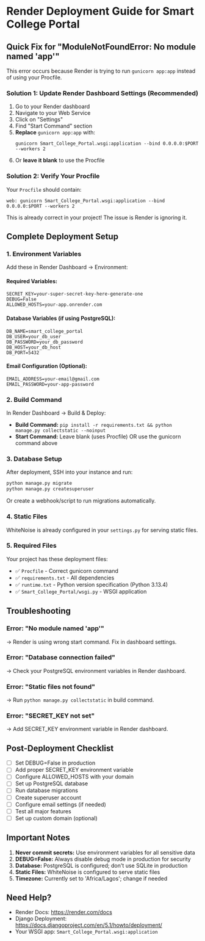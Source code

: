 # Render Deployment Guide for Smart College Portal

## Quick Fix for "ModuleNotFoundError: No module named 'app'"

This error occurs because Render is trying to run `gunicorn app:app` instead of using your Procfile.

### Solution 1: Update Render Dashboard Settings (Recommended)

1. Go to your Render dashboard
2. Navigate to your Web Service
3. Click on "Settings"
4. Find "Start Command" section
5. **Replace** `gunicorn app:app` with:
   ```
   gunicorn Smart_College_Portal.wsgi:application --bind 0.0.0.0:$PORT --workers 2
   ```
6. Or **leave it blank** to use the Procfile

### Solution 2: Verify Your Procfile

Your `Procfile` should contain:
```
web: gunicorn Smart_College_Portal.wsgi:application --bind 0.0.0.0:$PORT --workers 2
```

This is already correct in your project! The issue is Render is ignoring it.

## Complete Deployment Setup

### 1. Environment Variables

Add these in Render Dashboard → Environment:

#### Required Variables:
```
SECRET_KEY=your-super-secret-key-here-generate-one
DEBUG=False
ALLOWED_HOSTS=your-app.onrender.com
```

#### Database Variables (if using PostgreSQL):
```
DB_NAME=smart_college_portal
DB_USER=your_db_user
DB_PASSWORD=your_db_password
DB_HOST=your_db_host
DB_PORT=5432
```

#### Email Configuration (Optional):
```
EMAIL_ADDRESS=your-email@gmail.com
EMAIL_PASSWORD=your-app-password
```

### 2. Build Command

In Render Dashboard → Build & Deploy:
- **Build Command:** `pip install -r requirements.txt && python manage.py collectstatic --noinput`
- **Start Command:** Leave blank (uses Procfile) OR use the gunicorn command above

### 3. Database Setup

After deployment, SSH into your instance and run:
```bash
python manage.py migrate
python manage.py createsuperuser
```

Or create a webhook/script to run migrations automatically.

### 4. Static Files

WhiteNoise is already configured in your `settings.py` for serving static files.

### 5. Required Files

Your project has these deployment files:
- ✅ `Procfile` - Correct gunicorn command
- ✅ `requirements.txt` - All dependencies
- ✅ `runtime.txt` - Python version specification (Python 3.13.4)
- ✅ `Smart_College_Portal/wsgi.py` - WSGI application

## Troubleshooting

### Error: "No module named 'app'"
→ Render is using wrong start command. Fix in dashboard settings.

### Error: "Database connection failed"
→ Check your PostgreSQL environment variables in Render dashboard.

### Error: "Static files not found"
→ Run `python manage.py collectstatic` in build command.

### Error: "SECRET_KEY not set"
→ Add SECRET_KEY environment variable in Render dashboard.

## Post-Deployment Checklist

- [ ] Set DEBUG=False in production
- [ ] Add proper SECRET_KEY environment variable
- [ ] Configure ALLOWED_HOSTS with your domain
- [ ] Set up PostgreSQL database
- [ ] Run database migrations
- [ ] Create superuser account
- [ ] Configure email settings (if needed)
- [ ] Test all major features
- [ ] Set up custom domain (optional)

## Important Notes

1. **Never commit secrets:** Use environment variables for all sensitive data
2. **DEBUG=False:** Always disable debug mode in production for security
3. **Database:** PostgreSQL is configured; don't use SQLite in production
4. **Static Files:** WhiteNoise is configured to serve static files
5. **Timezone:** Currently set to 'Africa/Lagos'; change if needed

## Need Help?

- Render Docs: https://render.com/docs
- Django Deployment: https://docs.djangoproject.com/en/5.1/howto/deployment/
- Your WSGI app: `Smart_College_Portal.wsgi:application`

